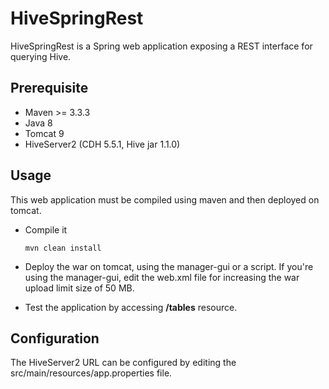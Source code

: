 # HiveSpringRest
HiveSpringRest is a Spring web application exposing a REST interface for querying Hive.

## Prerequisite
* Maven >= 3.3.3
* Java 8
* Tomcat 9
* HiveServer2 (CDH 5.5.1, Hive jar 1.1.0)

## Usage
This web application must be compiled using maven and then deployed on tomcat.
* Compile it

  ```
  mvn clean install
  ```
* Deploy the war on tomcat, using the manager-gui or a script. If you're using the manager-gui, edit the web.xml
file for increasing the war upload limit size of 50 MB.
* Test the application by accessing **/tables** resource.

## Configuration
The HiveServer2 URL can be configured by editing the src/main/resources/app.properties file.